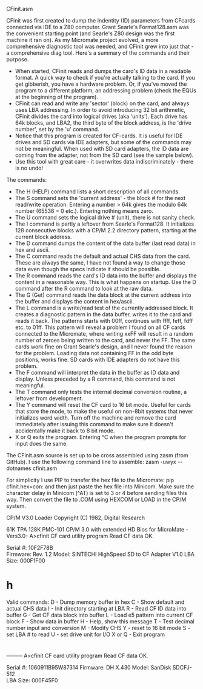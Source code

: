 CFinit.asm

CFinit was first created to dump the Indentity (ID) parameters from CFcards connected via IDE to a Z80 computer. Grant Searle's Format128.asm was the convenient starting point (and Searle's Z80 design was the first machine it ran on).
As my Micromate project evolved, a more comprehensive diagnostic tool was needed, and CFinit grew into just that - a comprehensive diag tool.
Here's a summary of the commands and their purpose.

- When started, CFinit reads and dumps the card's ID data in a readable format. A quick way to check if you're actually talking to the card. If you get gibberish, you have a hardware problem. Or, if you've moved the program to a different platform, an addressing problem (check the EQUs at the beginning of the program).
- CFinit can read and write any 'sector' (block) on the card, and always uses LBA addressing. In order to avoid introducing 32 bit arithmetic, CFinit  divides the card into logical drives (aka 'units'). Each drive has 64k blocks, and LBA2, the third byte of the block address, is the 'drive number', set by the 'u' command.
- Notice that this program is created for CF-cards. It is useful for IDE drives and SD cards via IDE adapters, but some of the commands may not be meaningful. When used with SD card adapters, the ID data are coming from the adapter, not from the SD card (see the sample below).
- Use this tool with great care - it overwrites data indiscriminately - there is no undo!

The commands:
- The H (HELP) command lists a short description of all commands.
- The S command sets the 'current address' - the block # for the next read/write operation. Entering a number > 64k gives the modulo 64k number (65536 = 0 etc.). Entering nothing means zero.
- The U command sets the logical drive # (unit), there is not sanity check.
- The I command is partly a leftover from Searle's Format128. It initializes 128 consecutive blocks with a CP/M 2.2 directory pattern, starting at the current block address.
- The D command dumps the content of the data buffer (last read data) in hex and ascii.
- The C command reads the default and actual CHS data from the card. These are always the same, I have not found a way to change those data even though the specs indicate it should be possible.
- The R command reads the card's ID data into the buffer and displays the content in a reasonable way. This is what happens on startup. Use the D command after the R command to look at the raw data.
- The G (Get) command reads the data block at the current address into the buffer and displays the content in hex/ascii.
- The L command is a write/read test of the currently addressed block. It creates a diagnostic pattern in the data buffer, writes it to the card and reads it back. The patterns starts with 00ff, continues with ffff, feff, fdff etc. to 01ff. This pattern will reveal a problem I found on all CF cards connected to the Micromate, where writing xxFF will result in a random number of zeroes being written to the card, and never the FF. The same cards work fine on Grant Searle's design, and I never found the reason for the problem. Loading data not containing FF in the odd byte positions, works fine. SD cards with IDE adapters do not have this problem.
- The F command will interpret the data in the buffer as ID data and display. Unless preceded by a R command, this command is not meaningful.
- The T command only tests the internal decimal conversion routine, a leftover from development.
- The Y command will reset the CF card to 16 bit mode. Useful for cards that store the mode, to make the useful on non-8bit systems that never initializes word width. Turn off the machine and remove the card immediately after issuing this command to make sure it doesn't accidentally make it back to 8 bit mode.
- X or Q exits the program. Entering ^C when the program prompts for input does the same.

The CFinit.asm source is set up to be cross assembled using zasm (from GitHub). I use the following command line to assemble:
zasm -uwyx --dotnames cfinit.asm

For simplicity I use PIP to transfer the hex file to the Micromate:
pip cfinit.hex=con:
and then just paste the hex file into Minicom. Make sure the character delay in Minicom (^AT) is set to 3 or 4 before sending files this way.
Then convert the file to .COM using HEXCOM or LOAD in the CP/M system.

CP/M V3.0 Loader
Copyright (C) 1982, Digital Research

 61K TPA
128K PMC-101       CP/M 3.0 with extended HD Bios for MicroMate   -Vers3.0-
A>cfinit
CF card utility program
Read CF data OK.

 Serial #: 10F2F78B            
 Firmware: Rev. 1.2
 Model: SINTECHI HighSpeed SD to CF Adapter V1.0
 LBA Size: 000F1F00
# h
Valid commands:
D - Dump memory buffer in hex
C - Show default and actual CHS data
I - Init directory starting at LBA
R - Read CF ID data into buffer
G - Get CF data block into buffer
L - Load e5 pattern into current CF block
F - Show data in buffer
H - Help, show this message
T - Test decimal number input and conversion
M - Modify CHS
Y - reset to 16 bit mode
S - set LBA # to read
U - set drive unit for I/O
X or Q - Exit program

# 

———
A>cfinit
CF card utility program
Read CF data OK.

 Serial #:     1060911B95W87314
 Firmware: DH X.430
 Model: SanDisk SDCFJ-512                       
 LBA Size: 000F45F0

